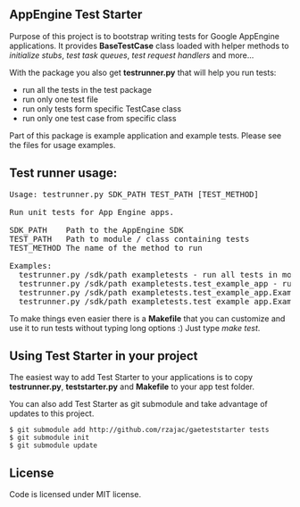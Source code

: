 ## AppEngine Test Starter

Purpose of this project is to bootstrap writing tests for Google AppEngine applications. It provides **BaseTestCase** class loaded with helper methods to _initialize stubs_, _test task queues_, _test request handlers_ and more...

With the package you also get **testrunner.py** that will help you run tests:

* run all the tests in the test package
* run only one test file
* run only tests form specific TestCase class
* run only one test case from specific class

Part of this package is example application and example tests. Please see the files for usage examples.

## Test runner usage:

<pre>
Usage: testrunner.py SDK_PATH TEST_PATH [TEST_METHOD]

Run unit tests for App Engine apps.

SDK_PATH    Path to the AppEngine SDK
TEST_PATH   Path to module / class containing tests
TEST_METHOD The name of the method to run

Examples:
  testrunner.py /sdk/path exampletests - run all tests in module
  testrunner.py /sdk/path exampletests.test_example_app - run all tests in a specific file
  testrunner.py /sdk/path exampletests.test_example_app.ExampleAppTestHandlers - run all rests in a class
  testrunner.py /sdk/path exampletests.test_example_app.ExampleAppTestHandlers testGet - run one test
</pre>

To make things even easier there is a **Makefile** that you can customize and use it to run tests without typing long options :) Just type *make test*.

## Using Test Starter in your project

The easiest way to add Test Starter to your applications is to copy **testrunner.py**, **teststarter.py** and **Makefile** to your app test folder.

You can also add Test Starter as git submodule and take advantage of updates to this project.

    $ git submodule add http://github.com/rzajac/gaeteststarter tests
    $ git submodule init
    $ git submodule update

## License

Code is licensed under MIT license.
